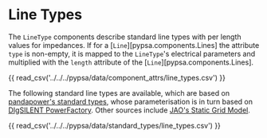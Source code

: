 <!--
SPDX-FileCopyrightText: PyPSA Contributors

SPDX-License-Identifier: CC-BY-4.0
-->

# Line Types

The `LineType` components describe standard line types with per length values
for impedances. If for a [`Line`][pypsa.components.Lines] the attribute `type` is non-empty, it is mapped
to the `LineType`'s electrical parameters and multiplied with the `length`
attribute of the [`Line`][pypsa.components.Lines].

{{ read_csv('../../../pypsa/data/component_attrs/line_types.csv') }}

The following standard line types are available, which are based on [pandapower's standard types](https://pandapower.readthedocs.io/en/latest/std_types/basic.html), whose parameterisation is in turn based on [DIgSILENT PowerFactory](http://www.digsilent.de/index.php/products-powerfactory.html). Other sources include [JAO's Static Grid Model](https://www.jao.eu/static-grid-model).

{{ read_csv('../../../pypsa/data/standard_types/line_types.csv') }}
